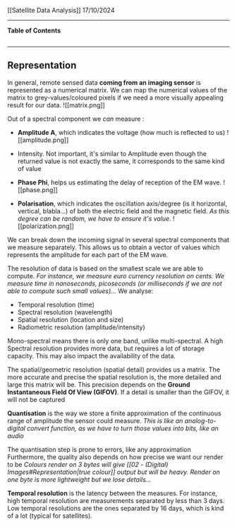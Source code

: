[[Satellite Data Analysis]]
17/10/2024
****
**Table of Contents**
```table-of-contents
```

****
## Representation

In general, remote sensed data **coming from an imaging sensor** is represented as a numerical matrix. We can map the numerical values of the matrix to grey-values/coloured pixels if we need a more visually appealing result for our data.
![[matrix.png]]

Out of a spectral component we *can* measure :
- **Amplitude A**, which indicates the voltage (how much is reflected to us)
![[amplitude.png]]

- Intensity. Not important, it's similar to Amplitude even though the returned value is not exactly the same, it corresponds to the same kind of value

- **Phase Phi**, helps us estimating the delay of reception of the EM wave.
![[phase.png]]

- **Polarisation**, which indicates the oscillation axis/degree (is it horizontal, vertical, blabla...) of both the electric field and the magnetic field.
	*As this degree can be random, we have to ensure it's value.*
![[polarization.png]]

We can break down the incoming signal in several spectral components that we measure separately. This allows us to obtain a vector of values which represents the amplitude for each part of the EM wave.

The resolution of data is based on the smallest scale we are able to compute.
	*For instance, we measure euro currency resolution on cents. We measure time in nanoseconds, picoseconds (or milliseconds if we are not able to compute such small values)...*
We analyse:
- Temporal resolution (time)
- Spectral resolution (wavelength)
- Spatial resolution (location and size)
- Radiometric resolution (amplitude/intensity)


Mono-spectral means there is only one band, unlike multi-spectral.
A high Spectral resolution provides more data, but requires a lot of storage capacity. This may also impact the availability of the data.


The spatial/geometric resolution (spatial detail) provides us a matrix. The more accurate and precise the spatial resolution is, the more detailed and large this matrix will be. This precision depends on the **Ground Instantaneous Field Of View (GIFOV)**. If a detail is smaller than the GIFOV, it will not be captured


**Quantisation** is the way we store a finite approximation of the continuous range of amplitude the sensor could measure.
	*This is like an analog-to-digital convert function, as we have to turn those values into bits, like an audio*

The quantisation step is prone to errors, like any approximation
Furthermore, the quality also depends on how precise we want our render to be
	*Colours render on 3 bytes will give [[02 - (Digital) Images#Representation|true colour]] output but will be heavy. Render on one byte is more lightweight but we lose details...*


**Temporal resolution** is the latency between the measures.
For instance, high temporal resolution are measurements separated by less than 3 days. Low temporal resolutions are the ones separated by 16 days, which is kind of a lot (typical for satellites).

